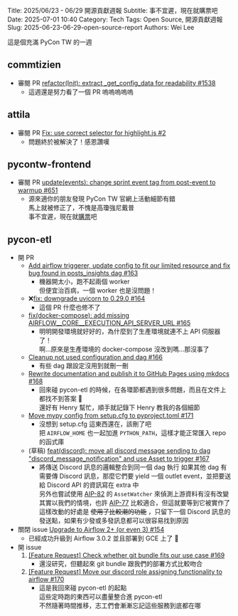 Title: 2025/06/23 - 06/29 開源貢獻週報
Subtitle: 事不宜遲，現在就購票吧
Date: 2025-07-01 10:40
Category: Tech
Tags: Open Source, 開源貢獻週報
Slug: 2025-06-23-06-29-open-source-report
Authors: Wei Lee

這是個充滿 PyCon TW 的一週

<!--more-->

## commtizien
* 審閱 PR [refactor(Init): extract _get_config_data for readability #1538](https://github.com/commitizen-tools/commitizen/pull/1538)
    * 這週還是努力看了一個 PR 嗚嗚嗚嗚嗚

## attila
* 審閱 PR [Fix: use correct selector for highlight.js #2](https://github.com/Lee-W/attila/pull/2)
    * 問題終於被解決了！感恩讚嘆

## pycontw-frontend
* 審閱 PR [update(events): change sprint event tag from post-event to warmup #651](https://github.com/pycontw/pycontw-frontend/pull/651)
    * 源來適你的朋友發現 PyCon TW 官網上活動細節有錯  
      馬上就被修正了，不愧是高瓊強尼戴普  
      事不宜遲，現在就[購票](https://tw.pycon.org/2025/registration/tickets)吧

## pycon-etl
* 開 PR
    * [Add airflow triggerer, update config to fit our limited resource and fix bug found in posts_insights dag #163](https://github.com/pycontw/pycon-etl/pull/163)
        * 機器開太小，跑不起兩個 worker  
          但便宜治百病，一個 worker 也是沒問題！
    * ❌[fix: downgrade uvicorn to 0.29.0 #164](https://github.com/pycontw/pycon-etl/pull/164)
        * 這個 PR 什麼也修不了
    * [fix(docker-compose): add missing AIRFLOW__CORE__EXECUTION_API_SERVER_URL #165](https://github.com/pycontw/pycon-etl/pull/165)
        * 明明開發環境就好好的，為什麼到了生產環境就連不上 API 伺服器了！  
          啊...原來是生產環境的 docker-compose 沒改到嗎...那沒事了
    * [Cleanup not used configuration and dag #166](https://github.com/pycontw/pycon-etl/pull/166)
        * 有些 dag 跟設定沒用到就刪一刪
    * [Rewrite documentation and publish it to GitHub Pages using mkdocs #168](https://github.com/pycontw/pycon-etl/pull/168)
        * 回來碰 pycon-etl 的時候，在各環節都遇到很多問題，而且在文件上都找不到答案 🥲  
          還好有 Henry 幫忙，順手就記錄下 Henry 教我的各個細節
    * [Move mypy config from setup.cfg to pyproject.toml #171](https://github.com/pycontw/pycon-etl/pull/171)
        * 沒想到 setup.cfg 這東西還在，該刪了吧  
          把 `AIRFLOW_HOME` 也一起加進 `PYTHON_PATH`，這樣才能正常匯入 repo 的函式庫
    * (草稿) [feat(discord): move all discord message sending to dag "discord_message_notification" and use Asset to trigger #167](https://github.com/pycontw/pycon-etl/pull/167)
        * 將傳送 Discord 訊息的邏輯整合到同一個 dag 執行
          如果其他 dag 有需要傳 Discord 訊息，那麼它們要 yield 一個 outlet event，並把要送給 Discord API 的資訊寫在 extra 中  
          另外也嘗試使用 [AIP-82](https://cwiki.apache.org/confluence/display/AIRFLOW/AIP-82+External+event+driven+scheduling+in+Airflow) 的 `AssetWatcher` 來偵測上游資料有沒有改變  
          其實以我們的情境，也許 [AIP-77](https://cwiki.apache.org/confluence/display/AIRFLOW/%5BWIP%5D+AIP-77+Asset+Validations) 比較適合，但這就要等到它被實作了
          這樣改動的好處是 ~~使用了比較潮的功能~~ ，只留下一個 Discord 訊息的發送點，如果有少發或多發訊息都可以很容易找到原因
* 關閉 issue [Upgrade to Airflow 2+ (or even 3) #154](https://github.com/pycontw/pycon-etl/issues/154)
    * 已經成功升級到 Airflow 3.0.2 並且部署到 GCE 上了 🎉
* 開 issue
    1. [[Feature Request] Check whether git bundle fits our use case #169](https://github.com/pycontw/pycon-etl/issues/169)
        * 還沒研究，但聽起來 git bundle 跟我們的部署方式比較吻合
    2. [[Feature Request] Move our discord role assigning functionality to airflow #170](https://github.com/pycontw/pycon-etl/issues/170)
        * 這是我回來碰 pycon-etl 的起點  
          這些定時跑的東西可以盡量整合進 pycon-etl  
          不然隨著時間推移，志工們會漸漸忘記這些服務到底都在哪
